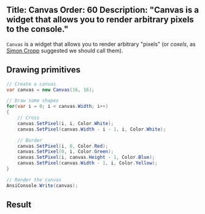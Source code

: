 Title: Canvas
Order: 60
Description: "**Canvas** is a widget that allows you to render arbitrary pixels to the console."
---

`Canvas` is a widget that allows you to render arbitrary "pixels" 
(or _coxels_, as [Simon Cropp](https://twitter.com/SimonCropp/status/1331554791726534657?s=20) 
suggested we should call them).

## Drawing primitives

```csharp
// Create a canvas
var canvas = new Canvas(16, 16);

// Draw some shapes
for(var i = 0; i < canvas.Width; i++)
{
    // Cross
    canvas.SetPixel(i, i, Color.White);
    canvas.SetPixel(canvas.Width - i - 1, i, Color.White);

    // Border
    canvas.SetPixel(i, 0, Color.Red);
    canvas.SetPixel(0, i, Color.Green);
    canvas.SetPixel(i, canvas.Height - 1, Color.Blue);
    canvas.SetPixel(canvas.Width - 1, i, Color.Yellow);
}

// Render the canvas
AnsiConsole.Write(canvas);
```

## Result

<?# AsciiCast cast="canvas" /?>
